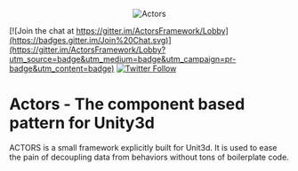 <p align="center">
    <img src="http://raw.pixeye.games/logo_framework.png" alt="Actors">
</p>
<p align="center">
    
[![Join the chat at https://gitter.im/ActorsFramework/Lobby](https://badges.gitter.im/Join%20Chat.svg)](https://gitter.im/ActorsFramework/Lobby?utm_source=badge&utm_medium=badge&utm_campaign=pr-badge&utm_content=badge) [![Twitter Follow](https://img.shields.io/twitter/follow/espadrine.svg?style=flat-square&label=Follow)](https://twitter.com/dimmPixeye)
</p>

Actors - The component based pattern for Unity3d
================================================================
ACTORS  is a small framework explicitly built for Unit3d. It is used to ease the pain of decoupling data from behaviors without tons of boilerplate code. 
